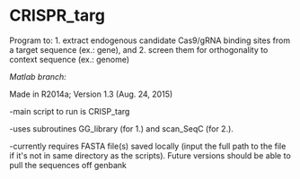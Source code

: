 # CRISPR_targ

Program to: 1. extract endogenous candidate Cas9/gRNA binding sites from a target sequence (ex.: gene), and 2. screen them for orthogonality to context sequence (ex.: genome) 

*Matlab branch:*

Made in R2014a; Version 1.3 (Aug. 24, 2015) 

-main script to run is CRISP_targ

-uses subroutines GG_library (for 1.) and scan_SeqC (for 2.). 

-currently requires FASTA file(s) saved locally (input the full path to the file if it's not in same directory as the scripts). Future versions should be able to pull the sequences off genbank

